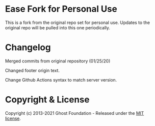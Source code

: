 # Ease Fork for Personal Use

This is a fork from the original repo set for personal use. Updates to the original repo will be pulled into this one periodically.

# Changelog

Merged commits from original repository (01/25/20)

Changed footer origin text.

Change Github Actions syntax to match server version.

# Copyright & License

Copyright (c) 2013-2021 Ghost Foundation - Released under the [MIT license](LICENSE).
